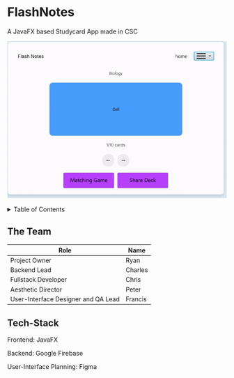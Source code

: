 # FlashNotes

A JavaFX based Studycard App made in CSC

![Card Flipping](https://github.com/RyanCFrancis/FlashNotes/blob/master/CardFlip.gif)

<details>
  <summary>Table of Contents</summary>
  <ol>
    <li><a href="#Theteam">The Team</a></li>
    <li><a href="#Tech-Stack">Tech-Stack</a></li>


  </ol>
</details>

## The Team

| Role | Name |
| ----------- | ----------- |
| Project Owner | Ryan |
| Backend Lead | Charles |
| Fullstack Developer | Chris |
| Aesthetic Director | Peter |
| User-Interface Designer and QA Lead | Francis |



## Tech-Stack
Frontend: JavaFX

Backend: Google Firebase

User-Interface Planning: Figma


